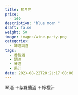 ```yaml
---
title: 藍月亮
price:
  - 160
description: "blue moon "
draft: false
weight: 58
image: images/wine-party.png
categories:
  - 啤酒調酒
tags:
  - 香甜酒
  - 調酒
  - 琴酒
  - 果汁
date: 2023-08-22T20:21:17+08:00
---
```

 琴酒 ＋紫羅蘭酒 ＋檸檬汁
